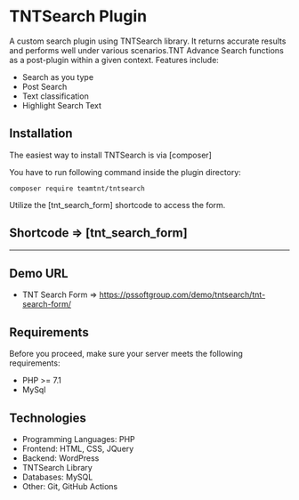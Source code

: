 # TNTSearch Plugin
A custom search plugin using TNTSearch library. It returns accurate results and performs well under various scenarios.TNT Advance Search functions as a post-plugin within a given context.
Features include:
* Search as you type
* Post Search
* Text classification
* Highlight Search Text

## Installation

The easiest way to install TNTSearch is via [composer]

You have to run following command inside the plugin directory:
```
composer require teamtnt/tntsearch
```

Utilize the [tnt_search_form] shortcode to access the form.
## Shortcode => [tnt_search_form]

---
## Demo  URL

* TNT Search Form => https://pssoftgroup.com/demo/tntsearch/tnt-search-form/

## Requirements

Before you proceed, make sure your server meets the following requirements:

* PHP >= 7.1
* MySql

## Technologies

- Programming Languages: PHP
- Frontend: HTML, CSS, JQuery
- Backend: WordPress
- TNTSearch Library
- Databases: MySQL
- Other: Git, GitHub Actions
  






